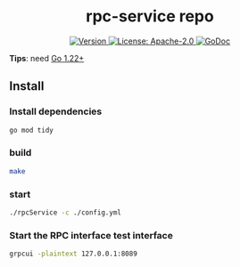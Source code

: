 <!--
parent:
  order: false
-->

<div align="center">
  <h1> rpc-service  repo </h1>
</div>

<div align="center">
  <a href="https://github.com/the-web3/rpc-service/releases/latest">
    <img alt="Version" src="https://img.shields.io/github/tag/the-web3/rpc-service.svg" />
  </a>
  <a href="https://github.com/the-web3/rpc-service/blob/main/LICENSE">
    <img alt="License: Apache-2.0" src="https://img.shields.io/github/license/the-web3/rpc-service.svg" />
  </a>
  <a href="https://pkg.go.dev/github.com/the-web3/rpc-service">
    <img alt="GoDoc" src="https://godoc.org/github.com/the-web3/rpc-service?status.svg" />
  </a>
</div>


**Tips**: need [Go 1.22+](https://golang.org/dl/)

## Install

### Install dependencies
```bash
go mod tidy
```
### build
```bash
make 
```

### start
```bash
./rpcService -c ./config.yml
```

### Start the RPC interface test interface

```bash
grpcui -plaintext 127.0.0.1:8089
```